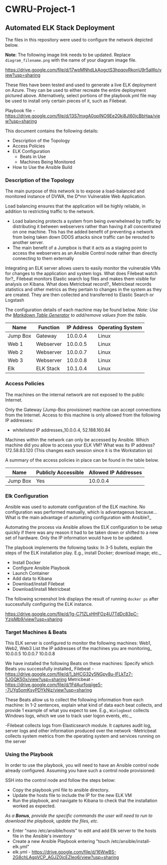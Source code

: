 # CWRU-Project-1
## Automated ELK Stack Deployment

The files in this repository were used to configure the network depicted below.

**Note**: The following image link needs to be updated. Replace `diagram_filename.png` with the name of your diagram image file.  

https://drive.google.com/file/d/17wpMNhdLkAogctS3hpqovRkonU9r5aWo/view?usp=sharing

These files have been tested and used to generate a live ELK deployment on Azure. They can be used to either recreate the entire deployment pictured above. Alternatively, select portions of the playbook.yml file may be used to install only certain pieces of it, such as Filebeat.

  Playbook file - https://drive.google.com/file/d/13S7mxgA0opINO9Ee20ki8Jl60jcBbHaa/view?usp=sharing

This document contains the following details:
- Description of the Topology
- Access Policies
- ELK Configuration
  - Beats in Use
  - Machines Being Monitored
- How to Use the Ansible Build


### Description of the Topology

The main purpose of this network is to expose a load-balanced and monitored instance of DVWA, the D*mn Vulnerable Web Application.

Load balancing ensures that the application will be highly reliable, in addition to restricting traffic to the network.

- Load balancing protects a system from being overwhelmed by traffic by distributing it between webservers rather than having it all concentrated on one machine.
This has the added benefit of preventing a network from being taken down DDOS attacks since traffic can be rerouted to another server. 
- The main benefit of a Jumpbox is that it acts as a staging point to access the webservers as an Ansible Control node rather than directly connecting to them
externally


Integrating an ELK server allows users to easily monitor the vulnerable VMs for changes to the application and system logs.
What does Filebeat watch for?_  Filebeat monitors Elastic search log files and makes them visible for analysis on Kibana.
What does Metricbeat record?_ Metricbeat records statistics and other metrics as they pertain to changes in the system as they are created.
They are then collected and transferred to Elastic Search or Logstash

The configuration details of each machine may be found below.
_Note: Use the [Markdown Table Generator](http://www.tablesgenerator.com/markdown_tables) to add/remove values from the table_.

| Name     | Function     | IP Address | Operating System |
|----------|--------------|------------|------------------|
| Jump Box | Gateway      | 10.0.0.4   | Linux            |
| Web 1    | Webserver    | 10.0.0.5   | Linux            |
| Web 2    | Webserver    | 10.0.0.7   | Linux            |
| Web 3    | Webserver    | 10.0.0.8   | Linux            |
| Elk      | ELK Stack    | 10.1.0.4   | Linux            |

### Access Policies

The machines on the internal network are not exposed to the public Internet. 

Only the Gateway (Jump-Box provisioner) machine can accept connections from the Internet. Access to this machine is only allowed from the following IP addresses:
- whitelisted IP addresses_10.0.0.4, 52.188.160.84

Machines within the network can only be accessed by Ansible.
Which machine did you allow to access your ELK VM? What was its IP address? 172.58.83.120 (This changes each session since it is the Workstation ip)

A summary of the access policies in place can be found in the table below.

| Name     | Publicly Accessible | Allowed IP Addresses |
|----------|---------------------|----------------------|
| Jump Box | Yes                 | 10.0.0.4             |


### Elk Configuration

Ansible was used to automate configuration of the ELK machine. No configuration was performed manually, which is advantageous because...
What is the main advantage of automating configuration with Ansible?_

Automating the process via Ansible allows the ELK configuration to be setup quickly if there was any reason it had to be taken down or shifted to a new 
set of hardware.   Only the IP information would have to be updated.

The playbook implements the following tasks:
In 3-5 bullets, explain the steps of the ELK installation play. E.g., install Docker; download image; etc._
- Install Docker
- Configure Ansible Playbook
- Launch Container
- Add data to Kibana
- Download/install Filebeat
- Download/install Metricbeat

The following screenshot link displays the result of running `docker ps` after successfully configuring the ELK instance.

https://drive.google.com/file/d/1g-C71ZLxHHFOz4U7TdDc83pC-YzjsMb9/view?usp=sharing

### Target Machines & Beats
This ELK server is configured to monitor the following machines: Web1, Web2, Web3
List the IP addresses of the machines you are monitoring_
10.0.0.5
10.0.0.7
10.0.0.8

We have installed the following Beats on these machines:
Specify which Beats you successfully installed_
Filebeat - https://drive.google.com/file/d/1_bHCG32y5NGpy8u-IFLkTz7-5JGQK50x/view?usp=sharing
Metricbeat - https://drive.google.com/file/d/1FdAurfoqjige5--7UYg5omKsyPDYkNjz/view?usp=sharing


These Beats allow us to collect the following information from each machine:
In 1-2 sentences, explain what kind of data each beat collects, and provide 1 example of what you expect to see. E.g., `Winlogbeat` collects Windows logs, which we use to track user logon events, etc._

-Filebeat collects logs from Elasticsearch module.  It captures audit log, server logs and other information produced over the network
-Metricbeat collects system metrics from the operating system and services running on the server

### Using the Playbook
In order to use the playbook, you will need to have an Ansible control node already configured. Assuming you have such a control node provisioned: 

SSH into the control node and follow the steps below:
- Copy the playbook.yml file to ansible directory.
- Update the hosts file to include the IP for the new ELK VM
- Run the playbook, and navigate to Kibana to check that the installation worked as expected.

_As a **Bonus**, provide the specific commands the user will need to run to download the playbook, update the files, etc._
- Enter "nano /etc/ansible/hosts" to edit and add Elk server to the hosts file in the Ansible's inventory
- Create a new Ansible Playbook entering "touch /etc/ansible/install-elk.yml"
- elk.yml - https://drive.google.com/file/d/16WwBS-2G8chLAgpVCP_AGJZ0jcEZIeo6/view?usp=sharing
